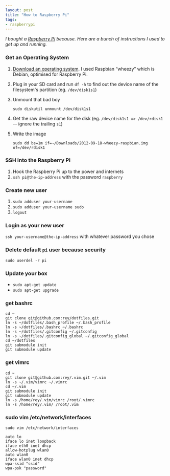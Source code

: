 ```yaml
---
layout: post
title: "How to Raspberry Pi"
tags:
- raspberrypi
---
```

 
 _I bought a [Raspberry Pi](http://en.wikipedia.org/wiki/Raspberry_Pi) because. Here are a bunch of instructions I used to get up and running._
 
### Get an Operating System

1. [Download an operating system](http://www.raspberrypi.org/downloads). I used Raspbian “wheezy” which is Debian, optimised for Raspberry Pi.
2. Plug in your SD card and run `df -h` to find out the device name of the filesystem's partition (eg. `/dev/disk1s1`)
3. Unmount that bad boy

       sudo diskutil unmount /dev/disk1s1
4. Get the raw device name for the disk (eg. `/dev/disk1s1 => /dev/rdisk1` -- ignore the trailing `s1`)
5. Write the image

       sudo dd bs=1m if=~/Downloads/2012-09-18-wheezy-raspbian.img of=/dev/rdisk1

### SSH into the Raspberry Pi

1. Hook the Raspberry Pi up to the power and internets
2. `ssh pi@the-ip-address` with the password `raspberry`

### Create new user

1. `sudo adduser your-username`
2. `sudo adduser your-username sudo`
3. `logout`

### Login as your new user

`ssh your-username@the-ip-address` with whatever password you chose

### Delete default `pi` user because security

`sudo userdel -r pi`

### Update your box

* `sudo apt-get update`
* `sudo apt-get upgrade`

### get bashrc

    cd ~
    git clone git@github.com:rey/dotfiles.git
    ln -s ~/dotfiles/.bash_profile ~/.bash_profile
    ln -s ~/dotfiles/.bashrc ~/.bashrc
    ln -s ~/dotfiles/.gitconfig ~/.gitconfig
    ln -s ~/dotfiles/.gitconfig_global ~/.gitconfig_global
    cd ~/dotfiles
    git submodule init
    git submodule update

### get vimrc

    cd ~
    git clone git@github.com:rey/.vim.git ~/.vim
    ln -s ~/.vim/vimrc ~/.vimrc
    cd ~/.vim
    git submodule init
    git submodule update
    ln -s /home/rey/.vim/vimrc /root/.vimrc
    ln -s /home/rey/.vim/ /root/.vim

### sudo vim /etc/network/interfaces

`sudo vim /etc/network/interfaces`

    auto lo
    iface lo inet loopback
    iface eth0 inet dhcp
    allow-hotplug wlan0
    auto wlan0
    iface wlan0 inet dhcp
    wpa-ssid "ssid"
    wpa-psk "password"
